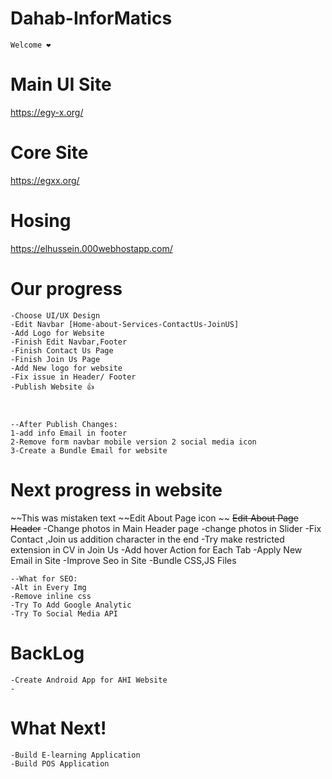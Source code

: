 # Dahab-InforMatics
    Welcome ❤️

# Main UI Site
https://egy-x.org/

# Core Site
https://egxx.org/

# Hosing 
https://elhussein.000webhostapp.com/



# Our progress
    -Choose UI/UX Design  
    -Edit Navbar [Home-about-Services-ContactUs-JoinUS]
    -Add Logo for Website
    -Finish Edit Navbar,Footer
    -Finish Contact Us Page
    -Finish Join Us Page 
    -Add New logo for website
    -Fix issue in Header/ Footer
    -Publish Website 👍



    --After Publish Changes:
    1-add info Email in footer
    2-Remove form navbar mobile version 2 social media icon
    3-Create a Bundle Email for website
     

# Next progress in website
~~This was mistaken text
    ~~Edit About Page icon ~~
    ~~Edit About Page Header~~
    -Change photos in Main Header page 
    -change photos in Slider
    -Fix Contact ,Join us addition character in the end
    -Try make restricted extension   in CV in Join Us 
    -Add hover Action for Each Tab
    -Apply New Email in Site
    -Improve Seo in Site
    -Bundle CSS,JS Files 

    --What for SEO:
    -Alt in Every Img
    -Remove inline css
    -Try To Add Google Analytic
    -Try To Social Media API
    




# BackLog
    -Create Android App for AHI Website
    -



# What Next!

    -Build E-learning Application
    -Build POS Application

